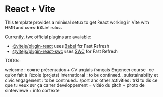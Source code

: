 # React + Vite

This template provides a minimal setup to get React working in Vite with HMR and some ESLint rules.

Currently, two official plugins are available:

- [@vitejs/plugin-react](https://github.com/vitejs/vite-plugin-react/blob/main/packages/plugin-react/README.md) uses [Babel](https://babeljs.io/) for Fast Refresh
- [@vitejs/plugin-react-swc](https://github.com/vitejs/vite-plugin-react-swc) uses [SWC](https://swc.rs/) for Fast Refresh

TODOs:

welcome : courte présentation + CV anglais français
Engeneer course : ce qu’on fait à l’école (projets)
international : to be continued..
substainability et civic engagement : to be continued..
sport and other activities : trkl tu dis ce que tu veux sur ça
carrer developpement = vidéo du pitch + photo de sinterviewé  + info contexte